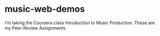 music-web-demos
===============

I'm taking the Coursera class Introduction to Music Production. These are my Peer-Review Assignments.
